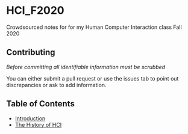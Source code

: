 # HCI_F2020  
Crowdsourced notes for for my Human Computer Interaction class Fall 2020

## Contributing  
*Before committing all identifiable information must be scrubbed*

You can either submit a pull request or use the issues tab to point out discrepancies or ask to add information.


## Table of Contents  

- [Introduction](/Notes/intro.md)
- [The History of HCI](/Notes/HCI_History.md)
